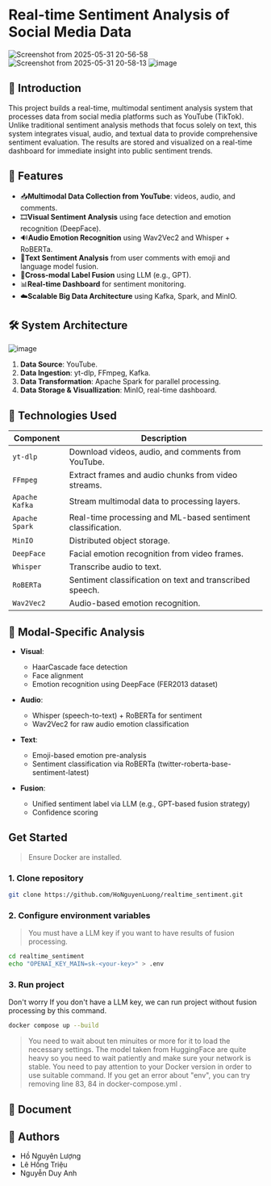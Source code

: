 # Real-time Sentiment Analysis of Social Media Data
![Screenshot from 2025-05-31 20-56-58](https://github.com/user-attachments/assets/7c07a95c-9be5-4eee-a605-75b100fa9c82)
![Screenshot from 2025-05-31 20-58-13](https://github.com/user-attachments/assets/91b65b80-9244-45ea-9be4-6f76daa2bf0b)
![image](https://github.com/user-attachments/assets/50f0cdbc-7b3e-4d02-b5b1-977336d2e27c)

## 📌 Introduction
This project builds a real-time, multimodal sentiment analysis system that processes data from social media platforms such as YouTube (TikTok). Unlike traditional sentiment analysis methods that focus solely on text, this system integrates visual, audio, and textual data to provide comprehensive sentiment evaluation. The results are stored and visualized on a real-time dashboard for immediate insight into public sentiment trends.

## 🎯 Features
- 📥**Multimodal Data Collection from YouTube**: videos, audio, and comments.
- 🎞️**Visual Sentiment Analysis** using face detection and emotion recognition (DeepFace).
- 🔊**Audio Emotion Recognition** using Wav2Vec2 and Whisper + RoBERTa.
- 💬**Text Sentiment Analysis** from user comments with emoji and language model fusion.
- 🧠**Cross-modal Label Fusion** using LLM (e.g., GPT).
- 📊**Real-time Dashboard** for sentiment monitoring.
- ☁️**Scalable Big Data Architecture** using Kafka, Spark, and MinIO.

## 🛠️ System Architecture

![image](https://github.com/user-attachments/assets/e1118e67-7e3b-4658-8b05-b5e48f95e3db)

1. **Data Source**: YouTube.
2. **Data Ingestion**: yt-dlp, FFmpeg, Kafka.
3. **Data Transformation**: Apache Spark for parallel processing.
4. **Data Storage & Visuallization**: MinIO, real-time dashboard.

## 🚀 Technologies Used

| Component        | Description |
|------------------|-------------|
| `yt-dlp`         | Download videos, audio, and comments from YouTube. |
| `FFmpeg`         | Extract frames and audio chunks from video streams. |
| `Apache Kafka`   | Stream multimodal data to processing layers. |
| `Apache Spark`   | Real-time processing and ML-based sentiment classification. |
| `MinIO`          | Distributed object storage. |
| `DeepFace`       | Facial emotion recognition from video frames. |
| `Whisper`        | Transcribe audio to text. |
| `RoBERTa`        | Sentiment classification on text and transcribed speech. |
| `Wav2Vec2`       | Audio-based emotion recognition. |

## 🧪 Modal-Specific Analysis

- **Visual**:
  - HaarCascade face detection
  - Face alignment
  - Emotion recognition using DeepFace (FER2013 dataset)

- **Audio**:
  - Whisper (speech-to-text) + RoBERTa for sentiment
  - Wav2Vec2 for raw audio emotion classification
  
- **Text**:
  - Emoji-based emotion pre-analysis
  - Sentiment classification via RoBERTa (twitter-roberta-base-sentiment-latest)

- **Fusion**:
  - Unified sentiment label via LLM (e.g., GPT-based fusion strategy)
  - Confidence scoring
 
## Get Started
> Ensure Docker are installed.
### 1. Clone repository
```bash
git clone https://github.com/HoNguyenLuong/realtime_sentiment.git
```
### 2. Configure environment variables
> You must have a LLM key if you want to have results of fusion processing.
```bash
cd realtime_sentiment
echo "OPENAI_KEY_MAIN=sk-<your-key>" > .env
```
### 3. Run project
Don't worry If you don't have a LLM key, we can run project without fusion processing by this command.
```bash
docker compose up --build
```
> You need to wait about ten minuites or more for it to load the necessary settings. The model taken from HuggingFace are quite heavy so you need to wait patiently and make sure your network is stable.
> You need to pay attention to your Docker version in order to use suitable command.
> If you get an error about "env", you can try removing line 83, 84 in docker-compose.yml .

## 📄 Document

## 👥 Authors
- Hồ Nguyên Lượng
- Lê Hồng Triệu
- Nguyễn Duy Anh
